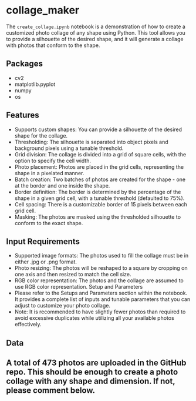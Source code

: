 # collage_maker

The `create_collage.ipynb` notebook is a demonstration of how to create a customized photo collage of any shape using Python. This tool allows you to provide a silhouette of the desired shape, and it will generate a collage with photos that conform to the shape.

## Packages
- cv2
- matplotlib.pyplot
- numpy
- os

## Features
- Supports custom shapes: You can provide a silhouette of the desired shape for the collage.
- Thresholding: The silhouette is separated into object pixels and background pixels using a tunable threshold.
- Grid division: The collage is divided into a grid of square cells, with the option to specify the cell width.
- Photo placement: Photos are placed in the grid cells, representing the shape in a pixelated manner.
- Batch creation: Two batches of photos are created for the shape - one at the border and one inside the shape.
- Border definition: The border is determined by the percentage of the shape in a given grid cell, with a tunable threshold (defaulted to 75%).
- Cell spacing: There is a customizable border of 15 pixels between each grid cell.
- Masking: The photos are masked using the thresholded silhouette to conform to the exact shape.

## Input Requirements
- Supported image formats: The photos used to fill the collage must be in either .jpg or .png format.
- Photo resizing: The photos will be reshaped to a square by cropping on one axis and then resized to match the cell size.
- RGB color representation: The photos and the collage are assumed to use RGB color representation.
Setup and Parameters
- Please refer to the Setups and Parameters section within the notebook. It provides a complete list of inputs and tunable parameters that you can adjust to customize your photo collage.
- Note: It is recommended to have slightly fewer photos than required to avoid excessive duplicates while utilizing all your available photos effectively.

## Data

A total of 473 photos are uploaded in the GitHub repo. This should be enough to create a photo collage with any shape and dimension. If not, please comment below.
- 
